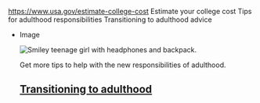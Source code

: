 

https://www.usa.gov/estimate-college-cost
Estimate your college cost
Tips for adulthood responsibilities
Transitioning to adulthood advice

* Image

  ![Smiley teenage girl with headphones and backpack.](https://www.usa.gov/s3/files/styles/large/public/2023-01/Banner_img_Turning_18_en.png?itok=7YjhxTo7)

  Get more tips to help with the new responsibilities of adulthood.

  [Transitioning to adulthood](https://www.usa.gov/adulthood)
  ----------------------------------------
